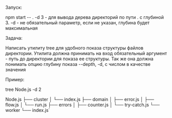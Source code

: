 Запуск:

npm start -- . -d 3 - для вывода дерева директорий по пути . с глубиной 3.
-d - не обязательный параметр, если не указан, глубина будет максимальная

Задача:

Написать утилиту tree для удобного показа структуры файлов директории. Утилита должна принимать на вход обязательный аргумент - путь до директории для показа ее структуры. Так же она должна понимать опцию глубину показа --depth, -d, с числом в качестве значения

Пример:

tree Node.js -d 2

Node.js
├── cluster
│   └── index.js
├── domain
│   ├── error.js
│   ├── flow.js
│   └── run.js
├── errors
│   ├── counter.js
│   └── try-catch.js
└── worker
    └── index.js`
